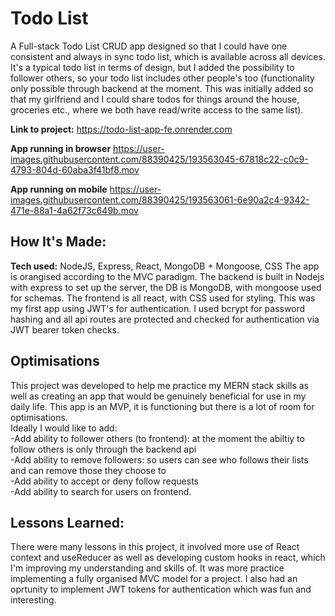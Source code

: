 # Todo List
A Full-stack Todo List CRUD app designed so that I could have one consistent and always in sync todo list, which is available across all devices. It's a typical todo list in terms of design, but I added the possibility to follower others, so your todo list includes other people's too (functionality only possible through backend at the moment. This was initially added so that my girlfriend and I could share todos for things around the house, groceries etc., where we both have read/write access to the same list).

**Link to project:** https://todo-list-app-fe.onrender.com

**App running in browser**
https://user-images.githubusercontent.com/88390425/193563045-67818c22-c0c9-4793-804d-60aba3f41bf8.mov


**App running on mobile**
https://user-images.githubusercontent.com/88390425/193563061-6e90a2c4-9342-471e-88a1-4a62f73c649b.mov


## How It's Made:

**Tech used:** NodeJS, Express, React, MongoDB + Mongoose, CSS
The app is orangised according to the MVC paradigm. The backend is built in Nodejs with express to set up the server, the DB is MongoDB, with mongoose used for schemas. The frontend is all react, with CSS used for styling. This was my first app using JWT's for authentication. I used bcrypt for password hashing and all api routes are protected and checked for authentication via JWT bearer token checks.

## Optimisations
This project was developed to help me practice my MERN stack skills as well as creating an app that would be genuinely beneficial for use in my daily life. This app is an MVP, it is functioning but there is a lot of room for optimisations. 
<br/>
Ideally I would like to add:
    <br/>
    -Add ability to follower others (to frontend): at the moment the abiltiy to follow others is only through the backend api
    <br/>
    -Add ability to remove followers: so users can see who follows their lists and can remove those they choose to
    <br/>
    -Add ability to accept or deny follow requests
    <br/>
    -Add ability to search for users on frontend.

## Lessons Learned:
There were many lessons in this project, it involved more use of React context and useReducer as well as developing custom hooks in react, which I'm improving my understanding and skills of. It was more practice implementing a fully organised MVC model for a project. I also had an oprtunity to implement JWT tokens for authentication which was fun and interesting.
